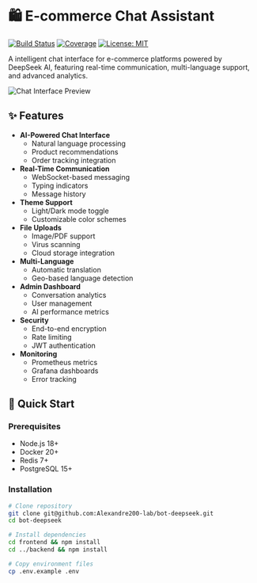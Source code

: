 # 🛍️ E-commerce Chat Assistant

[![Build Status](https://img.shields.io/github/actions/workflow/status/yourusername/ecommerce-chat/ci.yml?branch=main)](https://github.com/yourusername/ecommerce-chat/actions)
[![Coverage](https://img.shields.io/codecov/c/github/yourusername/ecommerce-chat)](https://codecov.io/gh/yourusername/ecommerce-chat)
[![License: MIT](https://img.shields.io/badge/License-MIT-yellow.svg)](https://opensource.org/licenses/MIT)

A intelligent chat interface for e-commerce platforms powered by DeepSeek AI, featuring real-time communication, multi-language support, and advanced analytics.

![Chat Interface Preview](docs/screenshots/chat-preview.png)

## ✨ Features

- **AI-Powered Chat Interface**
  - Natural language processing
  - Product recommendations
  - Order tracking integration
- **Real-Time Communication**
  - WebSocket-based messaging
  - Typing indicators
  - Message history
- **Theme Support**
  - Light/Dark mode toggle
  - Customizable color schemes
- **File Uploads**
  - Image/PDF support
  - Virus scanning
  - Cloud storage integration
- **Multi-Language**
  - Automatic translation
  - Geo-based language detection
- **Admin Dashboard**
  - Conversation analytics
  - User management
  - AI performance metrics
- **Security**
  - End-to-end encryption
  - Rate limiting
  - JWT authentication
- **Monitoring**
  - Prometheus metrics
  - Grafana dashboards
  - Error tracking

## 🚀 Quick Start

### Prerequisites
- Node.js 18+
- Docker 20+
- Redis 7+
- PostgreSQL 15+

### Installation
```bash
# Clone repository
git clone git@github.com:Alexandre200-lab/bot-deepseek.git
cd bot-deepseek

# Install dependencies
cd frontend && npm install
cd ../backend && npm install

# Copy environment files
cp .env.example .env
